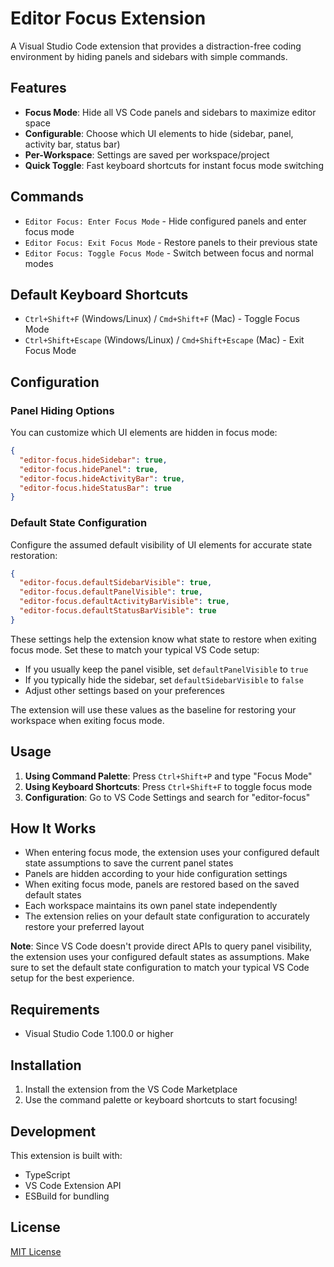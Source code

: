 # Editor Focus Extension

A Visual Studio Code extension that provides a distraction-free coding environment by hiding panels and sidebars with simple commands.

## Features

- **Focus Mode**: Hide all VS Code panels and sidebars to maximize editor space
- **Configurable**: Choose which UI elements to hide (sidebar, panel, activity bar, status bar)
- **Per-Workspace**: Settings are saved per workspace/project
- **Quick Toggle**: Fast keyboard shortcuts for instant focus mode switching

## Commands

- `Editor Focus: Enter Focus Mode` - Hide configured panels and enter focus mode
- `Editor Focus: Exit Focus Mode` - Restore panels to their previous state
- `Editor Focus: Toggle Focus Mode` - Switch between focus and normal modes

## Default Keyboard Shortcuts

- `Ctrl+Shift+F` (Windows/Linux) / `Cmd+Shift+F` (Mac) - Toggle Focus Mode
- `Ctrl+Shift+Escape` (Windows/Linux) / `Cmd+Shift+Escape` (Mac) - Exit Focus Mode

## Configuration

### Panel Hiding Options

You can customize which UI elements are hidden in focus mode:

```json
{
  "editor-focus.hideSidebar": true,
  "editor-focus.hidePanel": true,
  "editor-focus.hideActivityBar": true,
  "editor-focus.hideStatusBar": true
}
```

### Default State Configuration

Configure the assumed default visibility of UI elements for accurate state restoration:

```json
{
  "editor-focus.defaultSidebarVisible": true,
  "editor-focus.defaultPanelVisible": true,
  "editor-focus.defaultActivityBarVisible": true,
  "editor-focus.defaultStatusBarVisible": true
}
```

These settings help the extension know what state to restore when exiting focus mode. Set these to match your typical VS Code setup:

- If you usually keep the panel visible, set `defaultPanelVisible` to `true`
- If you typically hide the sidebar, set `defaultSidebarVisible` to `false`
- Adjust other settings based on your preferences

The extension will use these values as the baseline for restoring your workspace when exiting focus mode.

## Usage

1. **Using Command Palette**: Press `Ctrl+Shift+P` and type "Focus Mode"
2. **Using Keyboard Shortcuts**: Press `Ctrl+Shift+F` to toggle focus mode
3. **Configuration**: Go to VS Code Settings and search for "editor-focus"

## How It Works

- When entering focus mode, the extension uses your configured default state assumptions to save the current panel states
- Panels are hidden according to your hide configuration settings
- When exiting focus mode, panels are restored based on the saved default states
- Each workspace maintains its own panel state independently
- The extension relies on your default state configuration to accurately restore your preferred layout

**Note**: Since VS Code doesn't provide direct APIs to query panel visibility, the extension uses your configured default states as assumptions. Make sure to set the default state configuration to match your typical VS Code setup for the best experience.

## Requirements

- Visual Studio Code 1.100.0 or higher

## Installation

1. Install the extension from the VS Code Marketplace
2. Use the command palette or keyboard shortcuts to start focusing!

## Development

This extension is built with:

- TypeScript
- VS Code Extension API
- ESBuild for bundling

## License

[MIT License](LICENSE)
